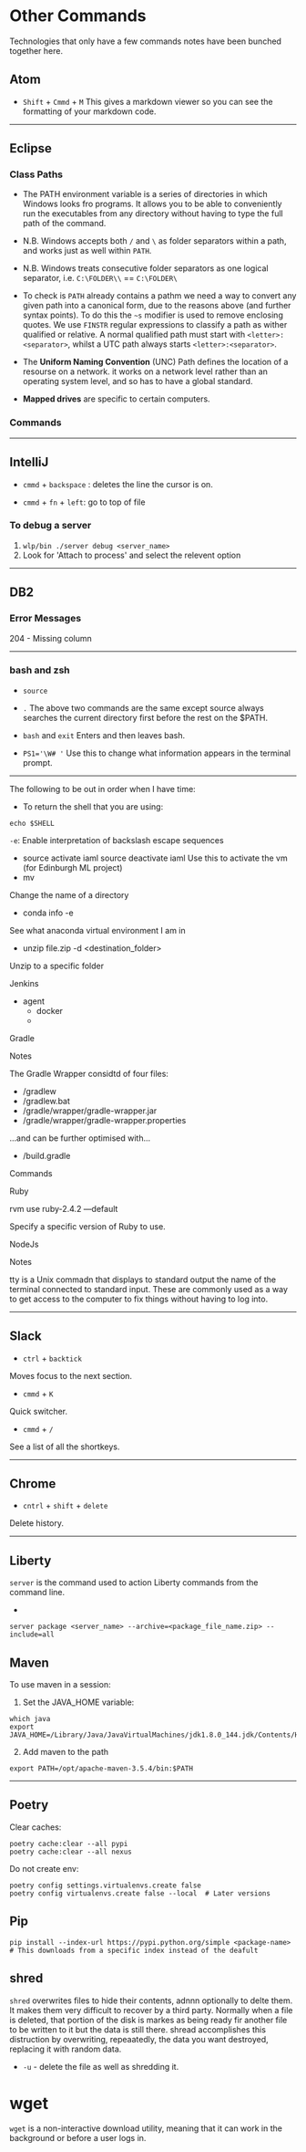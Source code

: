 # Other Commands

Technologies that only have a few commands notes have been bunched together here.

## Atom

* `Shift` + `Cmmd` + `M`
  This gives a markdown viewer so you can see the formatting of your markdown code.

---

## Eclipse

### Class Paths

* The PATH environment variable is a series of directories in which Windows looks fro programs. It allows you to be able to conveniently run the executables from any directory without having to type the full path of the command.

* N.B. Windows accepts both `/` and `\` as folder separators within a path, and works just as well within `PATH`.

* N.B. Windows treats consecutive folder separators as one logical separator, i.e. `C:\FOLDER\\` == `C:\FOLDER\`

* To check is `PATH` already contains a pathm we need a way to convert any given path into a canonical form, due to the reasons above (and further syntax points). To do this the `~s` modifier is used to remove enclosing quotes. We use `FINSTR` regular expressions to classify a path as wither qualified or relative. A normal qualified path must start with `<letter>:<separator>`, whilst a UTC path always starts `<letter>:<separator>`.

* The **Uniform Naming Convention** (UNC) Path defines the location of a resourse on a network. it works on a network level rather than an operating system level, and so has to have a global standard.

* **Mapped drives** are specific to certain computers.

### Commands


---

## IntelliJ

* `cmmd` + `backspace` : deletes the line the cursor is on.

* `cmmd` + `fn` + `left`: go to top of file

### To debug a server

1. `wlp/bin ./server debug <server_name>`
2. Look for 'Attach to process' and select the relevent option

---

## DB2

### Error Messages

204 - Missing column

---

### bash and zsh

* `source`
* `.`
  The above two commands are the same except source always searches the current directory first before the rest on the $PATH.

* `bash` and `exit`
  Enters and then leaves bash.

* `PS1='\W# '`
  Use this to change what information appears in the terminal prompt.









---

The following to be out in order when I have time:

* To return the shell that you are using:

```
echo $SHELL
```

`-e`: Enable interpretation of backslash escape sequences





- source activate iaml
  source deactivate iaml
  Use this to activate the vm (for Edinburgh ML project)
- mv <oldname> <newname>

 Change the name of a directory

- conda info -e

 See what anaconda virtual environment I am in

- unzip file.zip -d <destination_folder>

 Unzip to a specific folder







Jenkins

- agent
  - docker
  -

Gradle

Notes

The Gradle Wrapper considtd of four files:

- <root>/gradlew
- <root>/gradlew.bat
- <root>/gradle/wrapper/gradle-wrapper.jar
- <root>/gradle/wrapper/gradle-wrapper.properties

…and can be further optimised with...

- <root>/build.gradle

Commands

Ruby

rvm use ruby-2.4.2 —default

Specify a specific version of Ruby to use.



NodeJs





Notes

tty is a Unix commadn that displays to standard output the name of the terminal connected to standard input. These are commonly used as a way to get access to the computer to fix things without having to log into.

---

## Slack

* `ctrl` + `backtick`

Moves focus to the next section.

* `cmmd` + `K`

Quick switcher.

* `cmmd` + `/`

See a list of all the shortkeys.

---

## Chrome

* `cntrl` + `shift` + `delete`

Delete history.


---

## Liberty

`server` is the command used to action Liberty commands from the command line.

*

```bashrc
server package <server_name> --archive=<package_file_name.zip> --include=all
```

## Maven

To use maven in a session:

1. Set the JAVA_HOME variable:

```
which java
export JAVA_HOME=/Library/Java/JavaVirtualMachines/jdk1.8.0_144.jdk/Contents/Home
```

2. Add maven to the path

```
export PATH=/opt/apache-maven-3.5.4/bin:$PATH
```

---

## Poetry

Clear caches:

```
poetry cache:clear --all pypi
poetry cache:clear --all nexus
```

Do not create env:

```
poetry config settings.virtualenvs.create false
poetry config virtualenvs.create false --local  # Later versions
```

## Pip

```
pip install --index-url https://pypi.python.org/simple <package-name> # This downloads from a specific index instead of the deafult
```

## shred

`shred` overwrites files to hide their contents, adnnn optionally to delte them. It makes them very difficult to recover by a third party. Normally when a file is deleted, that portion of the disk is markes as being ready fir another file to be written to it but the data is still there. shread accomplishes this distruction by overwriting, repeaatedly, the data you want destroyed, replacing it with random data.

* `-u` - delete the file as well as shredding it.

# wget

`wget` is a non-interactive download utility, meaning that it can work in the background or before a user logs in.
